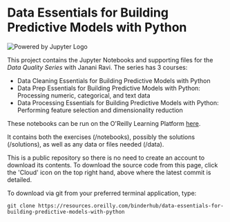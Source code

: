 # Data Essentials for Building Predictive Models with Python

![Powered by Jupyter Logo](https://cdn.oreillystatic.com/images/icons/powered_by_jupyter.png)

This project contains the Jupyter Notebooks and supporting files for the _Data Quality Series_ with Janani Ravi. The series has 3 courses:
* Data Cleaning Essentials for Building Predictive Models with Python
* Data Prep Essentials for Building Predictive Models with Python: Processing numeric, categorical, and text data
* Data Processing Essentials for Building Predictive Models with Python: Performing feature selection and dimensionality reduction

These notebooks can be run on the O'Reilly Learning Platform [here](https://learning.oreilly.com/jupyter-notebooks/~/9781492084969).

It contains both the exercises (/notebooks), possibly the solutions (/solutions), as well as any data or files needed (/data).

This is a public repository so there is no need to create an account to download its contents. To download the source code from this page, click the 'Cloud' icon on the top right hand, above where the latest commit is detailed.

To download via git from your preferred terminal application, type:

```git clone https://resources.oreilly.com/binderhub/data-essentials-for-building-predictive-models-with-python```
